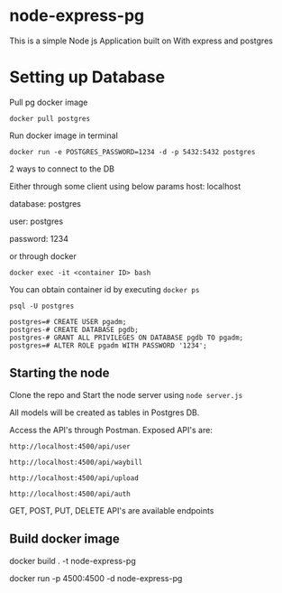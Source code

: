 # node-express-pg
This is a simple Node js Application built on With express and postgres

# Setting up Database

Pull pg docker image 

`docker pull postgres`

Run docker image in terminal

`docker run -e POSTGRES_PASSWORD=1234 -d -p 5432:5432 postgres`

2 ways to connect to the DB

Either through some client using below params
host: localhost

database: postgres

user: postgres

password: 1234


or through docker 

`docker exec -it <container ID> bash`

You can obtain container id by executing `docker ps`

`psql -U postgres`

```
postgres=# CREATE USER pgadm;
postgres-# CREATE DATABASE pgdb;
postgres-# GRANT ALL PRIVILEGES ON DATABASE pgdb TO pgadm;
postgres=# ALTER ROLE pgadm WITH PASSWORD '1234';
```

## Starting the node
Clone the repo and Start the node server using `node server.js`

All models will be created as tables in Postgres DB.

Access the API's through Postman. Exposed API's are:

`http://localhost:4500/api/user`

`http://localhost:4500/api/waybill`

`http://localhost:4500/api/upload`

`http://localhost:4500/api/auth`

GET, POST, PUT, DELETE API's are available endpoints

## Build docker image

docker build . -t node-express-pg

docker run -p 4500:4500 -d node-express-pg